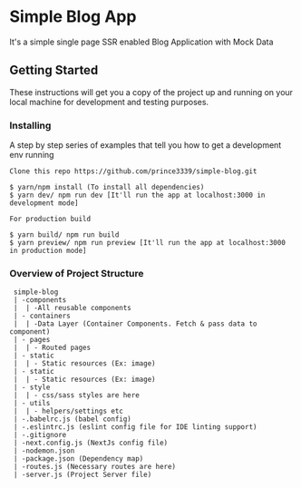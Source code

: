 # Simple Blog App

It's a simple single page SSR enabled Blog Application with Mock Data

## Getting Started

These instructions will get you a copy of the project up and running on your local machine for development and testing purposes.

### Installing

A step by step series of examples that tell you how to get a development env running

```
Clone this repo https://github.com/prince3339/simple-blog.git

$ yarn/npm install (To install all dependencies)
$ yarn dev/ npm run dev [It'll run the app at localhost:3000 in development mode]

For production build

$ yarn build/ npm run build
$ yarn preview/ npm run preview [It'll run the app at localhost:3000 in production mode]
```

### Overview of Project Structure

```
 simple-blog
 | -components
 |  | -All reusable components
 | - containers
 |  | -Data Layer (Container Components. Fetch & pass data to component)
 | - pages
 |  | - Routed pages
 | - static
 |  | - Static resources (Ex: image)
 | - static
 |  | - Static resources (Ex: image)
 | - style
 |  | - css/sass styles are here
 | - utils
 |  | - helpers/settings etc
 | -.babelrc.js (babel config)
 | -.eslintrc.js (eslint config file for IDE linting support)
 | -.gitignore
 | -next.config.js (NextJs config file)
 | -nodemon.json
 | -package.json (Dependency map)
 | -routes.js (Necessary routes are here)
 | -server.js (Project Server file)
```